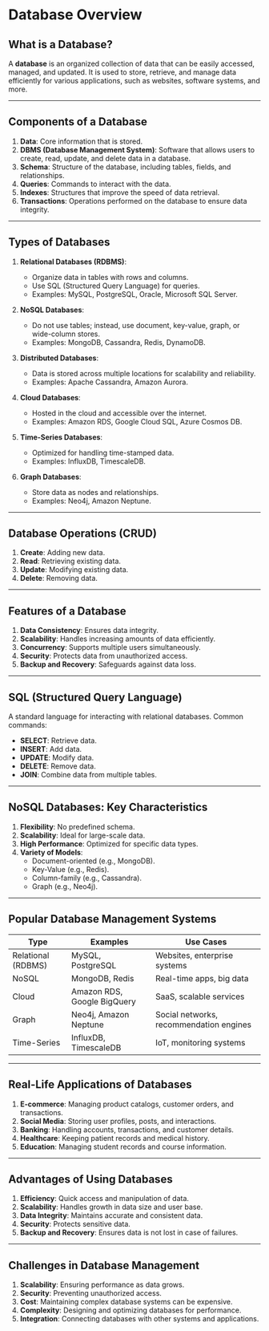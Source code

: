 # Database Overview

## What is a Database?
A **database** is an organized collection of data that can be easily accessed, managed, and updated. It is used to store, retrieve, and manage data efficiently for various applications, such as websites, software systems, and more.

---

## Components of a Database

1. **Data**: Core information that is stored.
2. **DBMS (Database Management System)**: Software that allows users to create, read, update, and delete data in a database.
3. **Schema**: Structure of the database, including tables, fields, and relationships.
4. **Queries**: Commands to interact with the data.
5. **Indexes**: Structures that improve the speed of data retrieval.
6. **Transactions**: Operations performed on the database to ensure data integrity.

---

## Types of Databases

1. **Relational Databases (RDBMS)**:
   - Organize data in tables with rows and columns.
   - Use SQL (Structured Query Language) for queries.
   - Examples: MySQL, PostgreSQL, Oracle, Microsoft SQL Server.

2. **NoSQL Databases**:
   - Do not use tables; instead, use document, key-value, graph, or wide-column stores.
   - Examples: MongoDB, Cassandra, Redis, DynamoDB.

3. **Distributed Databases**:
   - Data is stored across multiple locations for scalability and reliability.
   - Examples: Apache Cassandra, Amazon Aurora.

4. **Cloud Databases**:
   - Hosted in the cloud and accessible over the internet.
   - Examples: Amazon RDS, Google Cloud SQL, Azure Cosmos DB.

5. **Time-Series Databases**:
   - Optimized for handling time-stamped data.
   - Examples: InfluxDB, TimescaleDB.

6. **Graph Databases**:
   - Store data as nodes and relationships.
   - Examples: Neo4j, Amazon Neptune.

---

## Database Operations (CRUD)

1. **Create**: Adding new data.
2. **Read**: Retrieving existing data.
3. **Update**: Modifying existing data.
4. **Delete**: Removing data.

---

## Features of a Database

1. **Data Consistency**: Ensures data integrity.
2. **Scalability**: Handles increasing amounts of data efficiently.
3. **Concurrency**: Supports multiple users simultaneously.
4. **Security**: Protects data from unauthorized access.
5. **Backup and Recovery**: Safeguards against data loss.

---

## SQL (Structured Query Language)

A standard language for interacting with relational databases. Common commands:
- **SELECT**: Retrieve data.
- **INSERT**: Add data.
- **UPDATE**: Modify data.
- **DELETE**: Remove data.
- **JOIN**: Combine data from multiple tables.

---

## NoSQL Databases: Key Characteristics

1. **Flexibility**: No predefined schema.
2. **Scalability**: Ideal for large-scale data.
3. **High Performance**: Optimized for specific data types.
4. **Variety of Models**:
   - Document-oriented (e.g., MongoDB).
   - Key-Value (e.g., Redis).
   - Column-family (e.g., Cassandra).
   - Graph (e.g., Neo4j).

---

## Popular Database Management Systems

| Type               | Examples                  | Use Cases                                         |
|--------------------|--------------------------|-------------------------------------------------|
| Relational (RDBMS) | MySQL, PostgreSQL        | Websites, enterprise systems                   |
| NoSQL              | MongoDB, Redis           | Real-time apps, big data                        |
| Cloud              | Amazon RDS, Google BigQuery | SaaS, scalable services                        |
| Graph              | Neo4j, Amazon Neptune    | Social networks, recommendation engines        |
| Time-Series        | InfluxDB, TimescaleDB    | IoT, monitoring systems                        |

---

## Real-Life Applications of Databases

1. **E-commerce**: Managing product catalogs, customer orders, and transactions.
2. **Social Media**: Storing user profiles, posts, and interactions.
3. **Banking**: Handling accounts, transactions, and customer details.
4. **Healthcare**: Keeping patient records and medical history.
5. **Education**: Managing student records and course information.

---

## Advantages of Using Databases

1. **Efficiency**: Quick access and manipulation of data.
2. **Scalability**: Handles growth in data size and user base.
3. **Data Integrity**: Maintains accurate and consistent data.
4. **Security**: Protects sensitive data.
5. **Backup and Recovery**: Ensures data is not lost in case of failures.

---

## Challenges in Database Management

1. **Scalability**: Ensuring performance as data grows.
2. **Security**: Preventing unauthorized access.
3. **Cost**: Maintaining complex database systems can be expensive.
4. **Complexity**: Designing and optimizing databases for performance.
5. **Integration**: Connecting databases with other systems and applications.
